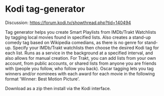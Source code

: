 # Kodi tag-generator
Discussion: https://forum.kodi.tv/showthread.php?tid=140494

Tag generator helps you create Smart Playlists from IMDb/Trakt Watchlists by tagging local movies found in specified lists.
Also creates a stand-up comedy tag based on Wikipedia comedians, as there is no genre for stand-up.
Specify your IMDb/Trakt watchlists then choose the desired Kodi tag for each list.
Runs as a service in the background at a specified interval, and also allows for manual creation.
For Trakt, you can add lists from your own account, from public accounts, or shared lists from anyone you are friends with (people you follow, who follow you back).
Oscar tagging lets you tag winners and/or nominees with each award for each movie in the following format 'Winner: Best Motion Picture'.

Download as a zip then install via the Kodi interface.
